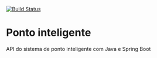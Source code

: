 [![Build Status](https://travis-ci.org/mateuscrn/pont-inteligente-api.svg?branch=master)](https://travis-ci.org/mateuscrn/pont-inteligente-api)
# Ponto inteligente
API do sistema de ponto inteligente com Java e Spring Boot